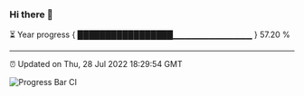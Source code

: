 ### Hi there 👋

⏳ Year progress { █████████████████▁▁▁▁▁▁▁▁▁▁▁▁▁ } 57.20 %

---

⏰ Updated on Thu, 28 Jul 2022 18:29:54 GMT

![Progress Bar CI](https://github.com/ZhaoGui/ZhaoGui/workflows/Progress%20Bar%20CI/badge.svg)
